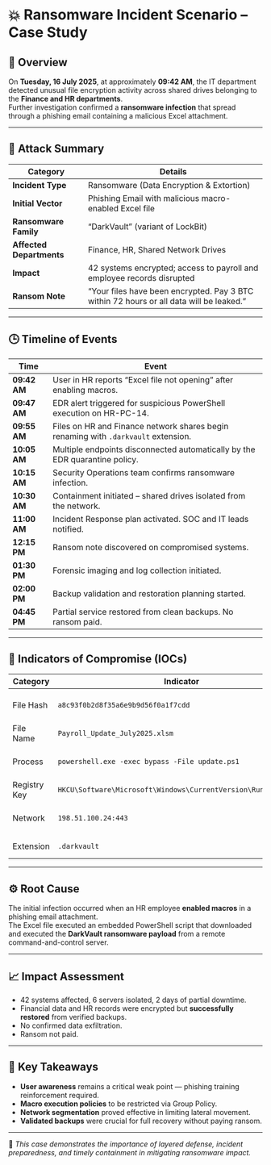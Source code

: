 # 💥 Ransomware Incident Scenario – Case Study

## 🧭 Overview
On **Tuesday, 16 July 2025**, at approximately **09:42 AM**, the IT department detected unusual file encryption activity across shared drives belonging to the **Finance and HR departments**.  
Further investigation confirmed a **ransomware infection** that spread through a phishing email containing a malicious Excel attachment.

---

## 🧩 Attack Summary
| Category | Details |
|-----------|----------|
| **Incident Type** | Ransomware (Data Encryption & Extortion) |
| **Initial Vector** | Phishing Email with malicious macro-enabled Excel file |
| **Ransomware Family** | “DarkVault” (variant of LockBit) |
| **Affected Departments** | Finance, HR, Shared Network Drives |
| **Impact** | 42 systems encrypted; access to payroll and employee records disrupted |
| **Ransom Note** | “Your files have been encrypted. Pay 3 BTC within 72 hours or all data will be leaked.” |

---

## 🕒 Timeline of Events

| Time | Event |
|------|-------|
| **09:42 AM** | User in HR reports “Excel file not opening” after enabling macros. |
| **09:47 AM** | EDR alert triggered for suspicious PowerShell execution on HR-PC-14. |
| **09:55 AM** | Files on HR and Finance network shares begin renaming with `.darkvault` extension. |
| **10:05 AM** | Multiple endpoints disconnected automatically by the EDR quarantine policy. |
| **10:15 AM** | Security Operations team confirms ransomware infection. |
| **10:30 AM** | Containment initiated – shared drives isolated from the network. |
| **11:00 AM** | Incident Response plan activated. SOC and IT leads notified. |
| **12:15 PM** | Ransom note discovered on compromised systems. |
| **01:30 PM** | Forensic imaging and log collection initiated. |
| **02:00 PM** | Backup validation and restoration planning started. |
| **04:45 PM** | Partial service restored from clean backups. No ransom paid. |

---

## 🧠 Indicators of Compromise (IOCs)
| Category | Indicator | Description |
|-----------|------------|-------------|
| File Hash | `a8c93f0b2d8f35a6e9b9d56f0a1f7cdd` | Malicious Excel file attachment |
| File Name | `Payroll_Update_July2025.xlsm` | Phishing attachment |
| Process | `powershell.exe -exec bypass -File update.ps1` | Malicious PowerShell command |
| Registry Key | `HKCU\Software\Microsoft\Windows\CurrentVersion\Run\darkvault` | Persistence mechanism |
| Network | `198.51.100.24:443` | C2 communication endpoint |
| Extension | `.darkvault` | Encrypted file extension |

---

## ⚙️ Root Cause
The initial infection occurred when an HR employee **enabled macros** in a phishing email attachment.  
The Excel file executed an embedded PowerShell script that downloaded and executed the **DarkVault ransomware payload** from a remote command-and-control server.

---

## 📈 Impact Assessment
- 42 systems affected, 6 servers isolated, 2 days of partial downtime.  
- Financial data and HR records were encrypted but **successfully restored** from verified backups.  
- No confirmed data exfiltration.  
- Ransom not paid.  

---

## 🧰 Key Takeaways
- **User awareness** remains a critical weak point — phishing training reinforcement required.  
- **Macro execution policies** to be restricted via Group Policy.  
- **Network segmentation** proved effective in limiting lateral movement.  
- **Validated backups** were crucial for full recovery without paying ransom.

---

📌 *This case demonstrates the importance of layered defense, incident preparedness, and timely containment in mitigating ransomware impact.*
